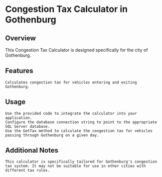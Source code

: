 # Congestion Tax Calculator in Gothenburg

## Overview

This Congestion Tax Calculator is designed specifically for the city of Gothenburg.

## Features
    Calculates congestion tax for vehicles entering and exiting Gothenburg.

## Usage
    Use the provided code to integrate the calculator into your application.
    Configure the database connection string to point to the appropriate SQL Server database.
    Use the GetTax method to calculate the congestion tax for vehicles passing through Gothenburg on a given day.

## Additional Notes
    This calculator is specifically tailored for Gothenburg's congestion tax system. It may not be suitable for use in other cities with different tax rules.